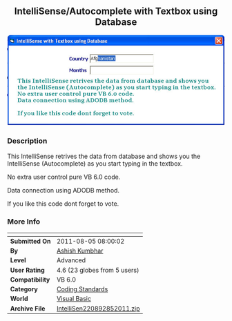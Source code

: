 ﻿<div align="center">

## IntelliSense/Autocomplete with Textbox using Database

<img src="PIC201185756162492.jpg">
</div>

### Description

This IntelliSense retrives the data from database and shows you the IntelliSense (Autocomplete) as you start typing in the textbox.

No extra user control pure VB 6.0 code.

Data connection using ADODB method.

If you like this code dont forget to vote.
 
### More Info
 


<span>             |<span>
---                |---
**Submitted On**   |2011-08-05 08:00:02
**By**             |[Ashish Kumbhar](https://github.com/Planet-Source-Code/PSCIndex/blob/master/ByAuthor/ashish-kumbhar.md)
**Level**          |Advanced
**User Rating**    |4.6 (23 globes from 5 users)
**Compatibility**  |VB 6\.0
**Category**       |[Coding Standards](https://github.com/Planet-Source-Code/PSCIndex/blob/master/ByCategory/coding-standards__1-43.md)
**World**          |[Visual Basic](https://github.com/Planet-Source-Code/PSCIndex/blob/master/ByWorld/visual-basic.md)
**Archive File**   |[IntelliSen220892852011\.zip](https://github.com/Planet-Source-Code/ashish-kumbhar-intellisense-autocomplete-with-textbox-using-database__1-74028/archive/master.zip)









